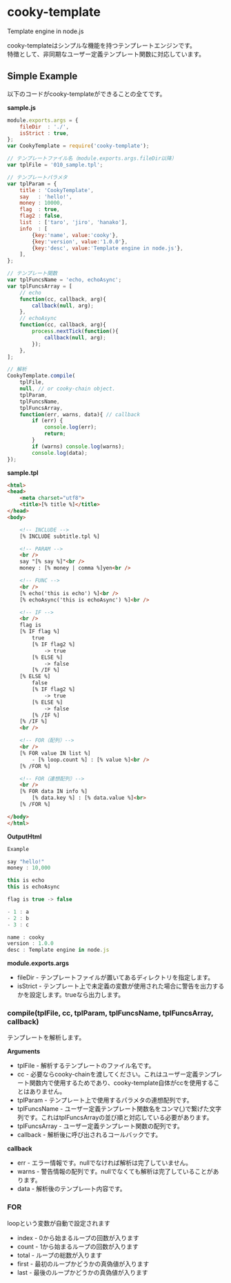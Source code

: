 cooky-template
==============

Template engine in node.js

cooky-templateはシンプルな機能を持つテンプレートエンジンです。  
特徴として、非同期なユーザー定義テンプレート関数に対応しています。

## Simple Example
以下のコードがcooky-templateができることの全てです。

__sample.js__
```js
module.exports.args = {
    fileDir  : './',
    isStrict : true,
};
var CookyTemplate = require('cooky-template');

// テンプレートファイル名（module.exports.args.fileDir以降）
var tplFile = '010_sample.tpl';

// テンプレートパラメタ
var tplParam = {
    title : 'CookyTemplate',
    say   : 'hello!',
    money : 10000,
    flag  : true,
    flag2 : false,
    list  : ['taro', 'jiro', 'hanako'],
    info  : [
        {key:'name', value:'cooky'},
        {key:'version', value:'1.0.0'},
        {key:'desc', value:'Template engine in node.js'},
    ],
};

// テンプレート関数
var tplFuncsName = 'echo, echoAsync';
var tplFuncsArray = [
    // echo
    function(cc, callback, arg){
        callback(null, arg);
    },
    // echoAsync
    function(cc, callback, arg){
        process.nextTick(function(){
            callback(null, arg);
        });
    },
];

// 解析
CookyTemplate.compile(
    tplFile,
    null, // or cooky-chain object.
    tplParam,
    tplFuncsName,
    tplFuncsArray,
    function(err, warns, data){ // callback
        if (err) {
            console.log(err);
            return;
        }
        if (warns) console.log(warns);
        console.log(data);
});
```

__sample.tpl__
```html
<html>
<head>
    <meta charset="utf8">
    <title>[% title %]</title>
</head>
<body>

    <!-- INCLUDE -->
    [% INCLUDE subtitle.tpl %]

    <!-- PARAM -->
    <br />
    say "[% say %]"<br />
    money : [% money | comma %]yen<br />

    <!-- FUNC -->
    <br />
    [% echo('this is echo') %]<br />
    [% echoAsync('this is echoAsync') %]<br />

    <!-- IF -->
    <br />
    flag is 
    [% IF flag %]
        true
        [% IF flag2 %]
            -> true
        [% ELSE %]
            -> false
        [% /IF %]
    [% ELSE %]
        false
        [% IF flag2 %]
            -> true
        [% ELSE %]
            -> false
        [% /IF %]
    [% /IF %]
    <br />

    <!-- FOR（配列）-->
    <br />
    [% FOR value IN list %]
        - [% loop.count %] : [% value %]<br />
    [% /FOR %]

    <!-- FOR（連想配列）-->
    <br />
    [% FOR data IN info %]
        [% data.key %] : [% data.value %]<br>
    [% /FOR %]

</body>
</html>
```

__OutputHtml__
```js
Example

say "hello!"
money : 10,000

this is echo
this is echoAsync

flag is true -> false 

- 1 : a
- 2 : b
- 3 : c

name : cooky
version : 1.0.0
desc : Template engine in node.js
```

__module.exports.args__
* fileDir - テンプレートファイルが置いてあるディレクトリを指定します。
* isStrict - テンプレート上で未定義の変数が使用された場合に警告を出力するかを設定します。trueなら出力します。


### compile(tplFile, cc, tplParam, tplFuncsName, tplFuncsArray, callback)
テンプレートを解析します。

__Arguments__
* tplFile - 解析するテンプレートのファイル名です。
* cc - 必要ならcooky-chainを渡してください。これはユーザー定義テンプレート関数内で使用するためであり、cooky-template自体がccを使用することはありません。
* tplParam - テンプレート上で使用するパラメタの連想配列です。
* tplFuncsName - ユーザー定義テンプレート関数名をコンマ(,)で繋げた文字列です。これはtplFuncsArrayの並び順と対応している必要があります。
* tplFuncsArray - ユーザー定義テンプレート関数の配列です。
* callback - 解析後に呼び出されるコールバックです。

__callback__
* err - エラー情報です。nullでなければ解析は完了していません。
* warns - 警告情報の配列です。nullでなくても解析は完了していることがあります。
* data - 解析後のテンプレ―ト内容です。

### FOR
loopという変数が自動で設定されます
* index - 0から始まるループの回数が入ります
* count - 1から始まるループの回数が入ります
* total - ループの総数が入ります
* first - 最初のループかどうかの真偽値が入ります
* last - 最後のループかどうかの真偽値が入ります

